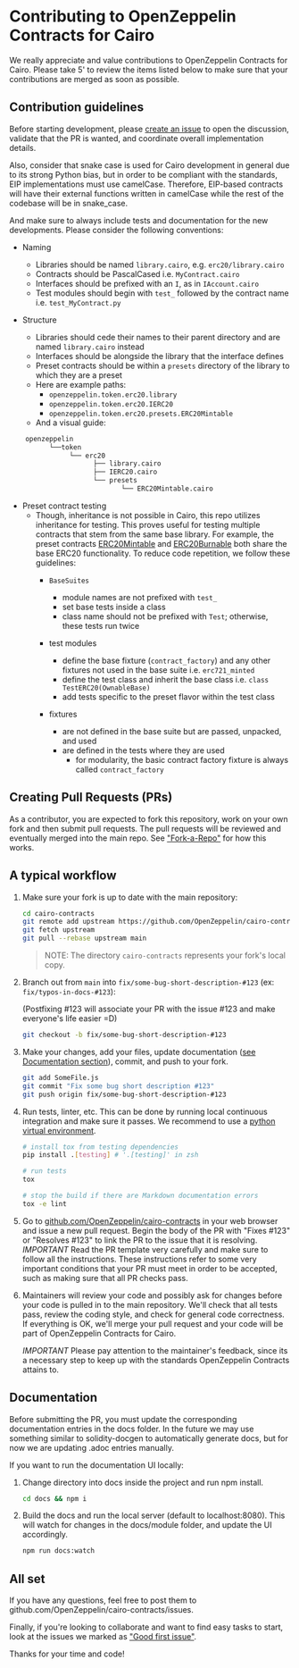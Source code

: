 # Contributing to OpenZeppelin Contracts for Cairo

We really appreciate and value contributions to OpenZeppelin Contracts for Cairo. Please take 5' to review the items listed below to make sure that your contributions are merged as soon as possible.

## Contribution guidelines

Before starting development, please [create an issue](https://github.com/OpenZeppelin/cairo-contracts/issues/new/choose) to open the discussion, validate that the PR is wanted, and coordinate overall implementation details.

Also, consider that snake case is used for Cairo development in general due to its strong Python bias, but in order to be compliant with the standards, EIP implementations must use camelCase. Therefore, EIP-based contracts will have their external functions written in camelCase while the rest of the codebase will be in snake_case.

And make sure to always include tests and documentation for the new developments. Please consider the following conventions:

- Naming
  - Libraries should be named `library.cairo`, e.g. `erc20/library.cairo`
  - Contracts should be PascalCased i.e. `MyContract.cairo`
  - Interfaces should be prefixed with an `I`, as in `IAccount.cairo`
  - Test modules should begin with `test_` followed by the contract name i.e. `test_MyContract.py`

- Structure
  - Libraries should cede their names to their parent directory and are named `library.cairo` instead
  - Interfaces should be alongside the library that the interface defines
  - Preset contracts should be within a `presets` directory of the library to which they are a preset
  - Here are example paths:
    - `openzeppelin.token.erc20.library`
    - `openzeppelin.token.erc20.IERC20`
    - `openzeppelin.token.erc20.presets.ERC20Mintable`
  - And a visual guide:

```python
    openzeppelin
          └──token
               └── erc20
                     ├── library.cairo
                     ├── IERC20.cairo
                     └── presets
                            └── ERC20Mintable.cairo
```

- Preset contract testing
  - Though, inheritance is not possible in Cairo, this repo utilizes inheritance for testing. This proves useful for testing multiple contracts that stem from the same base library. For example, the preset contracts [ERC20Mintable](./src/openzeppelin/token/erc20/presets/ERC20Mintable.cairo) and [ERC20Burnable](./src/openzeppelin/token/erc20/presets/ERC20Burnable.cairo) both share the base ERC20 functionality. To reduce code repetition, we follow these guidelines:
    - `BaseSuites`
      - module names are not prefixed with `test_`
      - set base tests inside a class
      - class name should not be prefixed with `Test`; otherwise, these tests run twice

    - test modules
      - define the base fixture (`contract_factory`) and any other fixtures not used in the base suite i.e. `erc721_minted`
      - define the test class and inherit the base class i.e. `class TestERC20(OwnableBase)`
      - add tests specific to the preset flavor within the test class

    - fixtures
      - are not defined in the base suite but are passed, unpacked, and used
      - are defined in the tests where they are used
        - for modularity, the basic contract factory fixture is always called `contract_factory`

## Creating Pull Requests (PRs)

As a contributor, you are expected to fork this repository, work on your own fork and then submit pull requests. The pull requests will be reviewed and eventually merged into the main repo. See ["Fork-a-Repo"](https://help.github.com/articles/fork-a-repo/) for how this works.

## A typical workflow

1. Make sure your fork is up to date with the main repository:

    ```sh
    cd cairo-contracts
    git remote add upstream https://github.com/OpenZeppelin/cairo-contracts.git
    git fetch upstream
    git pull --rebase upstream main
    ```

    > NOTE: The directory `cairo-contracts` represents your fork's local copy.

2. Branch out from `main` into `fix/some-bug-short-description-#123` (ex: `fix/typos-in-docs-#123`):

    (Postfixing #123 will associate your PR with the issue #123 and make everyone's life easier =D)

    ```sh
    git checkout -b fix/some-bug-short-description-#123
    ```

3. Make your changes, add your files, update documentation ([see Documentation section](#documentation)), commit, and push to your fork.

    ```sh
    git add SomeFile.js
    git commit "Fix some bug short description #123"
    git push origin fix/some-bug-short-description-#123
    ```

4. Run tests, linter, etc. This can be done by running local continuous integration and make sure it passes. We recommend to use a [python virtual environment](https://docs.python.org/3/tutorial/venv.html).

    ```bash
    # install tox from testing dependencies
    pip install .[testing] # '.[testing]' in zsh

    # run tests
    tox

    # stop the build if there are Markdown documentation errors
    tox -e lint
    ```

5. Go to [github.com/OpenZeppelin/cairo-contracts](https://github.com/OpenZeppelin/cairo-contracts) in your web browser and issue a new pull request.
    Begin the body of the PR with "Fixes #123" or "Resolves #123" to link the PR to the issue that it is resolving.
    *IMPORTANT* Read the PR template very carefully and make sure to follow all the instructions. These instructions
    refer to some very important conditions that your PR must meet in order to be accepted, such as making sure that all PR checks pass.

6. Maintainers will review your code and possibly ask for changes before your code is pulled in to the main repository. We'll check that all tests pass, review the coding style, and check for general code correctness. If everything is OK, we'll merge your pull request and your code will be part of OpenZeppelin Contracts for Cairo.

    *IMPORTANT* Please pay attention to the maintainer's feedback, since its a necessary step to keep up with the standards OpenZeppelin Contracts attains to.

## Documentation

Before submitting the PR, you must update the corresponding documentation entries in the docs folder. In the future we may use something similar to solidity-docgen to automatically generate docs, but for now we are updating .adoc entries manually.

If you want to run the documentation UI locally:

1. Change directory into docs inside the project and run npm install.

    ```bash
    cd docs && npm i
    ```

2. Build the docs and run the local server (default to localhost:8080). This will watch for changes in the docs/module folder, and update the UI accordingly.

    ```bash
    npm run docs:watch
    ```

## All set

If you have any questions, feel free to post them to github.com/OpenZeppelin/cairo-contracts/issues.

Finally, if you're looking to collaborate and want to find easy tasks to start, look at the issues we marked as ["Good first issue"](https://github.com/OpenZeppelin/cairo-contracts/labels/good%20first%20issue).

Thanks for your time and code!
